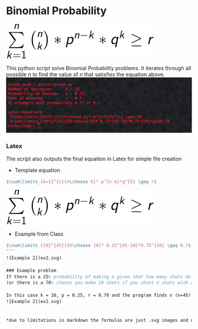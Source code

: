 # Binomial Probability

![Output](ex1.svg)

This python script solve Binomial Probability problems.  It iterates through all possible *n* to find the value of *n* that satisfies the equation above.
![Terminal](term.png)

### Latex
The script also outputs the final equation in Latex for simple file creation
* Template equation
```Latex
$\sum\limits_{k=1}^{n}{n\choose k}* p^{n-k}*q^{k} \geq r$
```
![Example 1](ex1.svg)

* Example from Class
````Latex
$\sum\limits_{10}^{45}{45\choose 10}* 0.25^{45-10}*0.75^{10} \geq 0.7$
```
![Example 2](ex2.svg)

### Example problem
If there is a 25% probability of making a given shot how many shots do you need to take to make 10 shots with 70% odds ?
(or there is a 70% chance you make 10 shots if you shoot n shots with an accuracy of 25%)

In this case k = 10, p = 0.25, r = 0.70 and the program finds n (n=45)
![Example 2](ex2.svg)


*due to limitations in markdown the formulas are just .svg images and not properly formatted inline
